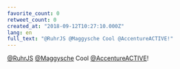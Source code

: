 ```yaml
---
favorite_count: 0
retweet_count: 0
created_at: "2018-09-12T10:27:10.000Z"
lang: en
full_text: "@RuhrJS @Maggysche Cool @AccentureACTIVE!"
---
```


[@RuhrJS](https://twitter.com/RuhrJS)
[@Maggysche](https://twitter.com/Maggysche) Cool
[@AccentureACTIVE](https://twitter.com/AccentureACTIVE)!
